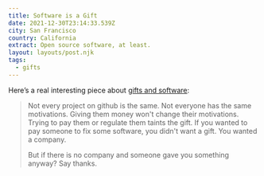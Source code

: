 ```yaml
---
title: Software is a Gift
date: 2021-12-30T23:14:33.539Z
city: San Francisco
country: California
extract: Open source software, at least.
layout: layouts/post.njk
tags:
  - gifts
---
```


Here’s a real interesting piece about [gifts and software](https://apenwarr.ca/log/20211229):

> Not every project on github is the same. Not everyone has the same motivations. Giving them money won't change their motivations. Trying to pay them or regulate them taints the gift. If you wanted to pay someone to fix some software, you didn't want a gift. You wanted a company.
>
> But if there is no company and someone gave you something anyway? Say thanks.
